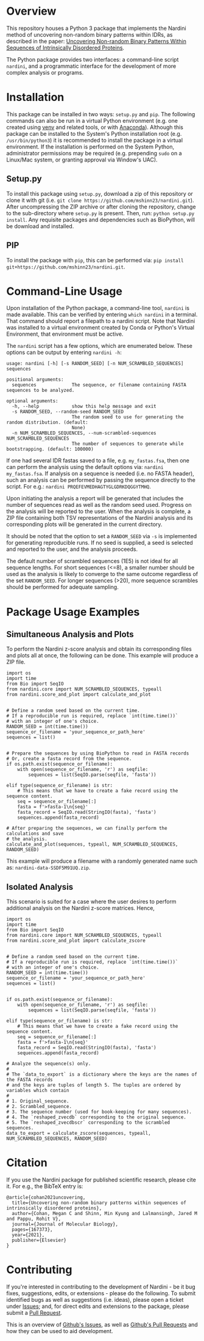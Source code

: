# Overview

This repository houses a Python 3 package that implements the Nardini method of uncovering non-random binary patterns within IDRs, as described in the paper: [Uncovering Non-random Binary Patterns Within Sequences of Intrinsically Disordered Proteins](https://doi.org/10.1016/j.jmb.2021.167373).

The Python package provides two interfaces: a command-line script `nardini`, and a programmatic interface for the development of more complex analysis or programs.

# Installation

This package can be installed in two ways: `setup.py` and `pip`. The following commands can also be run in a virtual Python environment (e.g. one created using [venv](https://docs.python.org/3/library/venv.html) and related tools, or with [Anaconda](https://www.anaconda.com/)). Although this package can be installed to the System's Python installation root (e.g. `/usr/bin/python3`) it is recommended to install the package in a virtual environment. If the installation is performed on the System Python, administrator permissions may be required (e.g. prepending `sudo` on a Linux/Mac system, or granting approval via Window's UAC).

## Setup.py

To install this package using `setup.py`, download a zip of this repository or clone it with git (i.e. `git clone https://github.com/mshinn23/nardini.git`). After uncompressing the ZIP archive or after cloning the repository, change to the sub-directory where `setup.py` is present. Then, run: `python setup.py install`. Any requisite packages and dependencies such as BioPython, will be download and installed.

## PIP

To install the package with `pip`, this can be performed via: `pip install git+https://github.com/mshinn23/nardini.git`.

# Command-Line Usage

Upon installation of the Python package, a command-line tool, `nardini` is made available. This can be verified by entering `which nardini` in a terminal. That command should report a filepath to a nardini script. Note that Nardini was installed to a virtual environment created by Conda or Python's Virtual Environment, that environment must be active.

The `nardini` script has a few options, which are enumerated below. These options can be output by entering `nardini -h`:

```
usage: nardini [-h] [-s RANDOM_SEED] [-n NUM_SCRAMBLED_SEQUENCES] sequences

positional arguments:
  sequences             The sequence, or filename containing FASTA sequences to be analyzed.

optional arguments:
  -h, --help            show this help message and exit
  -s RANDOM_SEED, --random-seed RANDOM_SEED
                        The random seed to use for generating the random distribution. (default:
                        None)
  -n NUM_SCRAMBLED_SEQUENCES, --num-scrambled-sequences NUM_SCRAMBLED_SEQUENCES
                        The number of sequences to generate while bootstrapping. (default: 100000)
```

If one had several IDR fastas saved to a file, e.g. `my_fastas.fsa`, then one can perform the analysis using the default options via: `nardini my_fastas.fsa`. If analysis on a sequence is needed (i.e. no FASTA header), such an analysis can be performed by passing the sequence directly to the script. For e.g.: `nardini PRQEFEVMEDHAGTYGLGDRKDQGGYTMHQ`.

Upon initiating the analysis a report will be generated that includes the number of sequences read as well as the random seed used. Progress on the analysis will be reported to the user. When the analysis is complete, a ZIP file containing both TSV representations of the Nardini analysis and its corresponding plots will be generated in the current directory.

It should be noted that the option to set a `RANDOM_SEED` via `-s` is implemented for generating reproducible runs. If no seed is supplied, a seed is selected and reported to the user, and the analysis proceeds.

The default number of scrambled sequences (1E5) is not ideal for all sequence lengths. For short sequences (<=8), a smaller number should be used as the analysis is likely to converge to the same outcome regardless of the set `RANDOM_SEED`. For longer sequences (>20), more sequence scrambles should be performed for adequate sampling.


# Package Usage Examples

## Simultaneous Analysis and Plots

To perform the Nardini z-score analysis and obtain its corresponding files and plots all at once, the following can be done. This example will produce a ZIP file.

```
import os
import time
from Bio import SeqIO
from nardini.core import NUM_SCRAMBLED_SEQUENCES, typeall
from nardini.score_and_plot import calculate_and_plot


# Define a random seed based on the current time.
# If a reproducible run is required, replace `int(time.time())`
# with an integer of one's choice.
RANDOM_SEED = int(time.time())
sequence_or_filename = 'your_sequence_or_path_here'
sequences = list()


# Prepare the sequences by using BioPython to read in FASTA records
# Or, create a fasta record from the sequence.
if os.path.exist(sequence_or_filename):
    with open(sequence_or_filename, 'r') as seqfile:
        sequences = list(SeqIO.parse(seqfile, 'fasta'))

elif type(sequence_or_filename) is str:
    # This means that we have to create a fake record using the sequence content.
    seq = sequence_or_filename[:]
    fasta = f'>fasta-1\n{seq}'
    fasta_record = SeqIO.read(StringIO(fasta), 'fasta')
    sequences.append(fasta_record)

# After preparing the sequences, we can finally perform the calculations and save
# the analysis.
calculate_and_plot(sequences, typeall, NUM_SCRAMBLED_SEQUENCES, RANDOM_SEED)
```

This example will produce a filename with a randomly generated name such as: `nardini-data-SSDF5M91UQ.zip`.

## Isolated Analysis

This scenario is suited for a case where the user desires to perform additional analysis on the Nardini z-score matrices. Hence,

```
import os
import time
from Bio import SeqIO
from nardini.core import NUM_SCRAMBLED_SEQUENCES, typeall
from nardini.score_and_plot import calculate_zscore


# Define a random seed based on the current time.
# If a reproducible run is required, replace `int(time.time())`
# with an integer of one's choice.
RANDOM_SEED = int(time.time())
sequence_or_filename = 'your_sequence_or_path_here'
sequences = list()


if os.path.exist(sequence_or_filename):
    with open(sequence_or_filename, 'r') as seqfile:
        sequences = list(SeqIO.parse(seqfile, 'fasta'))

elif type(sequence_or_filename) is str:
    # This means that we have to create a fake record using the sequence content.
    seq = sequence_or_filename[:]
    fasta = f'>fasta-1\n{seq}'
    fasta_record = SeqIO.read(StringIO(fasta), 'fasta')
    sequences.append(fasta_record)

# Analyze the sequence(s) only.
#
# The `data_to_export` is a dictionary where the keys are the names of the FASTA records
# and the keys are tuples of length 5. The tuples are ordered by variables which contain
#
# 1. Original_sequence.
# 2. Scrambled_sequence.
# 3. The sequence number (used for book-keeping for many sequences).
# 4. The `reshaped_zvecdb` corresponding to the original sequence.
# 5. The `reshaped_zvecdbscr` corresponding to the scrambled sequences.
data_to_export = calculate_zscore(sequences, typeall, NUM_SCRAMBLED_SEQUENCES, RANDOM_SEED)
```

# Citation

If you use the Nardini package for published scientific research, please cite it. For e.g., the BibTeX entry is:

```
@article{cohan2021uncovering,
  title={Uncovering non-random binary patterns within sequences of intrinsically disordered proteins},
  author={Cohan, Megan C and Shinn, Min Kyung and Lalmansingh, Jared M and Pappu, Rohit V},
  journal={Journal of Molecular Biology},
  pages={167373},
  year={2021},
  publisher={Elsevier}
}
```

# Contributing

If you're interested in contributing to the development of Nardini - be it bug fixes, suggestions, edits, or extensions - please do the following. To submit identified bugs as well as suggestions (i.e. ideas), please open a ticket under [Issues](https://github.com/mshinn23/nardini/issues); and, for direct edits and  extensions to the package, please submit a [Pull Request](https://github.com/mshinn23/nardini/pulls).

This is an overview of [Github's Issues](https://docs.github.com/en/issues/tracking-your-work-with-issues/about-issues), as well as [Github's Pull Requests](https://docs.github.com/en/pull-requests/collaborating-with-pull-requests/proposing-changes-to-your-work-with-pull-requests/about-pull-requests) and how they can be used to aid development.
